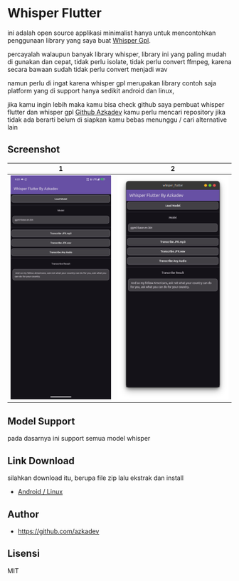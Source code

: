 # Whisper Flutter

ini adalah open source applikasi minimalist hanya untuk mencontohkan penggunaan library yang saya buat [Whisper Gpl](https://github.com/azkadev/whisper_gpl).

percayalah walaupun banyak library whisper, library ini yang paling mudah di gunakan dan cepat, tidak perlu isolate, tidak perlu convert ffmpeg, karena secara bawaan sudah tidak perlu convert menjadi wav

namun perlu di ingat karena whisper gpl merupakan library contoh saja platform yang di support hanya sedikit android dan linux,

jika kamu ingin lebih maka kamu bisa check github saya pembuat whisper flutter dan whisper gpl [Github Azkadev](https://github.com/azkadev) kamu perlu mencari repository jika tidak ada berarti belum di siapkan kamu bebas menunggu / cari alternative lain

## Screenshot

| 1                              | 2                              |
|--------------------------------|--------------------------------|
| ![](./screenshots/android.png) | ![](./screenshots/desktop.png) |


## Model Support

pada dasarnya ini support semua model whisper


## Link Download

silahkan download itu, berupa file zip lalu ekstrak dan install

- [Android / Linux]()

## Author

- https://github.com/azkadev


## Lisensi

MIT